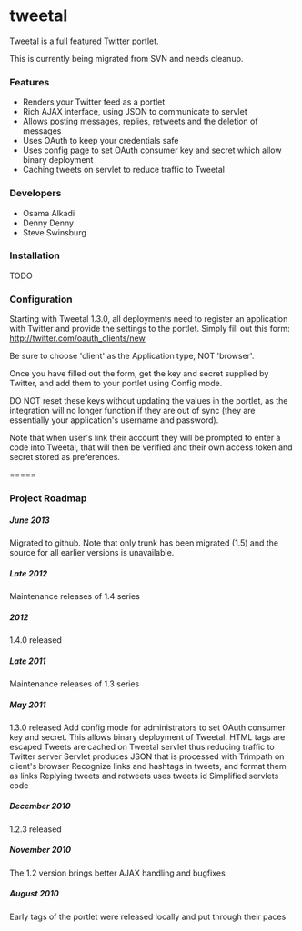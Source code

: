 # tweetal

Tweetal is a full featured Twitter portlet.

This is currently being migrated from SVN and needs cleanup.

### Features
* Renders your Twitter feed as a portlet
* Rich AJAX interface, using JSON to communicate to servlet
* Allows posting messages, replies, retweets and the deletion of messages
* Uses OAuth to keep your credentials safe
* Uses config page to set OAuth consumer key and secret which allow binary deployment
* Caching tweets on servlet to reduce traffic to Tweetal

### Developers
* Osama Alkadi
* Denny Denny
* Steve Swinsburg

### Installation

TODO

### Configuration
Starting with Tweetal 1.3.0, all deployments need to register an application with Twitter and provide the settings
to the portlet. Simply fill out this form:
http://twitter.com/oauth_clients/new

Be sure to choose 'client' as the Application type, NOT 'browser'. 

Once you have filled out the form, get the key and secret supplied by Twitter, and add them to your portlet using Config mode.

DO NOT reset these keys without updating the values in the portlet, as the integration will no longer function
if they are out of sync (they are essentially your application's username and password).

Note that when user's link their account they will be prompted to enter a code into Tweetal, that will then be verified and their own access token and secret stored as preferences.

=====

### Project Roadmap

##### June 2013

Migrated to github. Note that only trunk has been migrated (1.5) and the source for all earlier versions is unavailable.

##### Late 2012
Maintenance releases of 1.4 series

##### 2012
1.4.0 released

##### Late 2011
Maintenance releases of 1.3 series

##### May 2011
1.3.0 released
Add config mode for administrators to set OAuth consumer key and secret. This allows binary deployment of Tweetal.
HTML tags are escaped
Tweets are cached on Tweetal servlet thus reducing traffic to Twitter server
Servlet produces JSON that is processed with Trimpath on client's browser
Recognize links and hashtags in tweets, and format them as links
Replying tweets and retweets uses tweets id
Simplified servlets code

##### December 2010
1.2.3 released

##### November 2010
The 1.2 version brings better AJAX handling and bugfixes

##### August 2010
Early tags of the portlet were released locally and put through their paces
